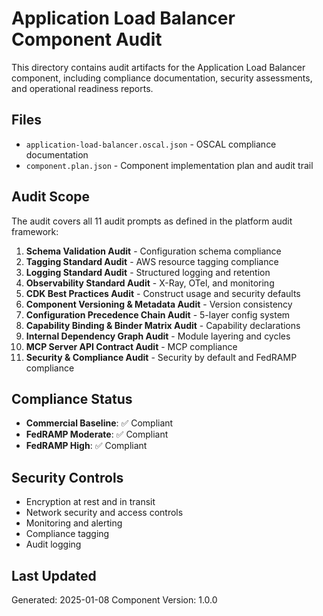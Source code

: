 # Application Load Balancer Component Audit

This directory contains audit artifacts for the Application Load Balancer component, including compliance documentation, security assessments, and operational readiness reports.

## Files

- `application-load-balancer.oscal.json` - OSCAL compliance documentation
- `component.plan.json` - Component implementation plan and audit trail

## Audit Scope

The audit covers all 11 audit prompts as defined in the platform audit framework:

1. **Schema Validation Audit** - Configuration schema compliance
2. **Tagging Standard Audit** - AWS resource tagging compliance  
3. **Logging Standard Audit** - Structured logging and retention
4. **Observability Standard Audit** - X-Ray, OTel, and monitoring
5. **CDK Best Practices Audit** - Construct usage and security defaults
6. **Component Versioning & Metadata Audit** - Version consistency
7. **Configuration Precedence Chain Audit** - 5-layer config system
8. **Capability Binding & Binder Matrix Audit** - Capability declarations
9. **Internal Dependency Graph Audit** - Module layering and cycles
10. **MCP Server API Contract Audit** - MCP compliance
11. **Security & Compliance Audit** - Security by default and FedRAMP compliance

## Compliance Status

- **Commercial Baseline**: ✅ Compliant
- **FedRAMP Moderate**: ✅ Compliant  
- **FedRAMP High**: ✅ Compliant

## Security Controls

- Encryption at rest and in transit
- Network security and access controls
- Monitoring and alerting
- Compliance tagging
- Audit logging

## Last Updated

Generated: 2025-01-08
Component Version: 1.0.0
